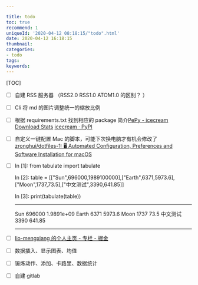 ```yaml
---

title: todo
toc: true
recommend: 1
uniqueId: '2020-04-12 08:18:15/"todo".html'
date: 2020-04-12 16:18:15
thumbnail:
categories:
- todo
tags:
keywords:
---
```


[TOC]

<!--more-->

- [ ] 自建 RSS 服务器 （RSS2.0 RSS1.0 ATOM1.0 的区别？ ）

- [ ] Cli 将 md 的图片调整统一的缩放比例

- [ ] 根据 requirements.txt 找到相应的 package 简介[PePy - icecream Download Stats](https://pepy.tech/project/icecream)
  [icecream · PyPI](https://pypi.org/project/icecream/)

- [ ] 自定义一键配置 Mac 的脚本，可能下次换电脑才有机会修改了 [zronghui/dotfiles-1: 🖥️ Automated Configuration, Preferences and Software Installation for macOS](https://github.com/zronghui/dotfiles-1)

- [ ] In [1]: from tabulate import tabulate

  In [2]: table = [["Sun",696000,1989100000],["Earth",6371,5973.6],["Moon",1737,73.5],["中文测试",3390,641.85]]

  In [3]: print(tabulate(table))
  --------  ------  -------------
  Sun       696000     1.9891e+09
  Earth       6371  5973.6
  Moon        1737    73.5
  中文测试    3390   641.85

  --------  ------  -------------

- [ ] [lio-mengxiang 的个人主页 - 专栏 - 掘金](https://juejin.im/user/5a17ea7f51882575d42f1211/posts)
- [ ] 数据插入、显示图表、均值
- [ ] 锻炼动作、添加、卡路里、数据统计
- [ ] 自建 gitlab
